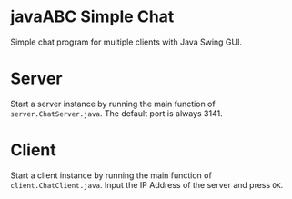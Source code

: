 # javaABC Simple Chat
Simple chat program for multiple clients with Java Swing GUI.

# Server
Start a server instance by running the main function of ```server.ChatServer.java```.
The default port is always 3141.

# Client
Start a client instance by running the main function of ```client.ChatClient.java```.
Input the IP Address of the server and press ```OK```.
